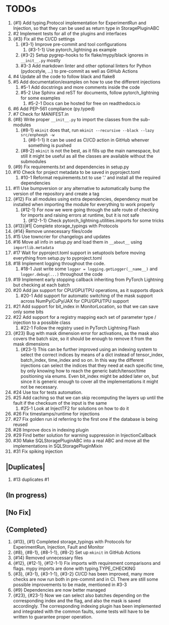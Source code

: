 # TODOs

1. {#1} Add typing.Protocol implementation for ExperimentRun and Injection, so that they can be used as return type in StoragePluginABC
2. #2 Implement tests for all of the plugins and interfaces
3. {#3} Fix all the CI/CD settings
    1. {#3-1} Improve pre-commit and tool configurations
        1. {#3-1-1} Use pytorch_lightning as example
    2. {#3-2} Setup pygrep-hooks to fix flake/mypy/black ignores in ```__init__.py``` mostly
    3. #3-3 Add markdown linter and other optional linters for Python (pydocstyle, ...) to pre-commit as well as GitHub Actions
4. #4 Update all the code to follow black and flake8
5. #5 Add documentation/examples on how to use the different injections
    1. #5-1 Add docstrings and more comments inside the code
    2. #5-2 Use Sphinx and reST for documents, follow pytorch_lightning for some examples
        1. #5-2-1 Docs can be hosted for free on readthedocs.io
6. #6 Add PEP-561 compliance (py.typed)
7. #7 Check for MANIFEST.in
8. {#8} Write proper ```__init__.py``` to import the classes from the sub-modules
    1. {#8-1} ```mkinit``` does that, run ```mkinit --recursive --black --lazy src/enpheeph -w```
        1. {#8-1-1} It can be used as CI/CD action in GitHub whenver something is pushed
    2. {#8-2} ```mkinit``` is not the best, as it fills up the main namespace, but still it might be useful as all the classes are available without the submodules
9. {#9} Fix requirements.txt and dependencies in setup.py
10. #10 Check for project metadata to be saved in pyproject.toml
    1. #10-1 Reformat requirements.txt to use '.' and install all the required dependencies
11. #11 Use bumpversion or any alternative to automatically bump the version of the repository and create a tag
12. {#12} Fix all modules using extra dependencies, dependency must be installed when importing the module for everything to work properly
    1. {#12-1} For now we were going through the safe route of checking for imports and raising errors at runtime, but it is not safe
        1. {#12-1-1} Check pytorch_lightning.utilities.imports for some tricks
13. {#13}|#1| Complete storage_typings with Protocols
14. {#14} Remove unnecessary files/code
15. #15 Use towncrier for changelogs and updates
16. #16 Move all info in setup.py and load them in ```__about__``` using ```importlib.metadata```
17. #17 Wait for pyproject.toml support in setuptools before moving everything from setup.py to pyproject.toml
18. #18 Implement logging throughout the code.
    1. #18-1 Just write some ```logger = logging.getLogger(__name__)``` and ```logger.debug(...)``` throughout the code
19. #19 Implement early stopping callback inheriting from PyTorch Lightning but checking at each batch
20. #20 Add jax support for CPU/GPU/TPU operations, as it supports dlpack
    1. #20-1 Add support for automatic switching of the mask support across NumPy/CuPy/JAX for CPU/GPU/TPU support
21. #21 Add support for bit_index in MonitorLocation, so that we can save only some bits
22. #22 Add support for a registry mapping each set of parameter type / injection to a possible class
    1. #22-1 Follow the registry used in PyTorch Lightning Flash
23. {#23} Bug with mask dimension error for activations, as the mask also covers the batch size, so it should be enough to remove it from the mask dimensions
    1. {#23-1} This can be further improved using an indexing system to select the correct indices by means of a dict instead of tensor_index, batch_index, time_index and so on. In this way the different injections can select the indices that they need at each specific time, by only knowing how to reach the generic batch/tensor/time positioning via enums. Even bit_index might be added later on, but since it is generic enough to cover all the implementations it might not be necessary.
24. #24 Use tox for tests automation.
25. #25 Add caching so that we can skip recomputing the layers up until the fault if the checksum of the input is the same
    1. #25-1 Look at InjectTF2 for solutions on how to do it
26. #26 Fix timestamps/runtime for injections
27. #27 Fix golden run id referring to the first one if the database is being reused
28. #28 Improve docs in indexing plugin
29. #29 Find better solution for warning suppression in InjectionCallback
30. #30 Make SQLStoragePluginABC into a real ABC and move all the implementations in SQLStoragePluginMixin
31. #31 Fix spiking injection

## |Duplicates|

1. #13 duplicates #1

## (In progress)

## [No Fix]

## {Completed}

1. {#13}, {#1} Completed storage_typings with Protocols for ExperimentRun, Injection, Fault and Monitor
2. {#8}, {#8-1}, {#8-1-1}, {#8-2} Set up ```mkinit``` in GitHub Actions
3. {#14} Removed unnecessary files
4. {#12}, {#12-1}, {#12-1-1} Fix imports with requirement comparisons and flags. mypy imports are done with typing.TYPE_CHECKING
5. {#3}, {#3-1}, {#3-1-1}, {#3-2} CI/CD has been improved, many more checks are now run both in pre-commit and in CI. There are still some possible improvements to be made, mentioned in #3-3
6. {#9} Dependencies are now better managed
7. {#23}, {#23-1} Now we can select also batches depending on the corresponding index and the flag, and also the mask is saved accordingly. The corresponding indexing plugin has been implemented and integrated with the common faults, some tests will have to be written to guarantee proper operation.
